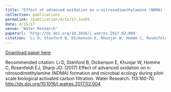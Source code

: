 ```yaml
---
title: "Effect of advanced oxidation on n-nitrosodimethylamine (NDMA) formation and microbial ecology during pilot-scale biological activated carbon filtration"
collection: publications
permalink: /publication/4/15/17-Josh5
date: 4/15/17
venue: 'Water Research'
paperurl: 'http://dx.doi.org/10.1016/j.watres.2017.02.004'
citation: 'Li D, Stanford B, Dickenson E, Khunjar W, Homme C, Rosenfeldt EJ, Sharp JO. (2017) Effect of advanced oxidation on n-nitrosodimethylamine (NDMA) formation and microbial ecology during pilot-scale biological activated carbon filtration. Water Research. 113:160-70. http://dx.doi.org/10.1016/j.watres.2017.02.004'
---
```


<a href='http://dx.doi.org/10.1016/j.watres.2017.02.004'>Download paper here</a>

Recommended citation: Li D, Stanford B, Dickenson E, Khunjar W, Homme C, Rosenfeldt EJ, Sharp JO. (2017) Effect of advanced oxidation on n-nitrosodimethylamine (NDMA) formation and microbial ecology during pilot-scale biological activated carbon filtration. Water Research. 113:160-70. http://dx.doi.org/10.1016/j.watres.2017.02.004